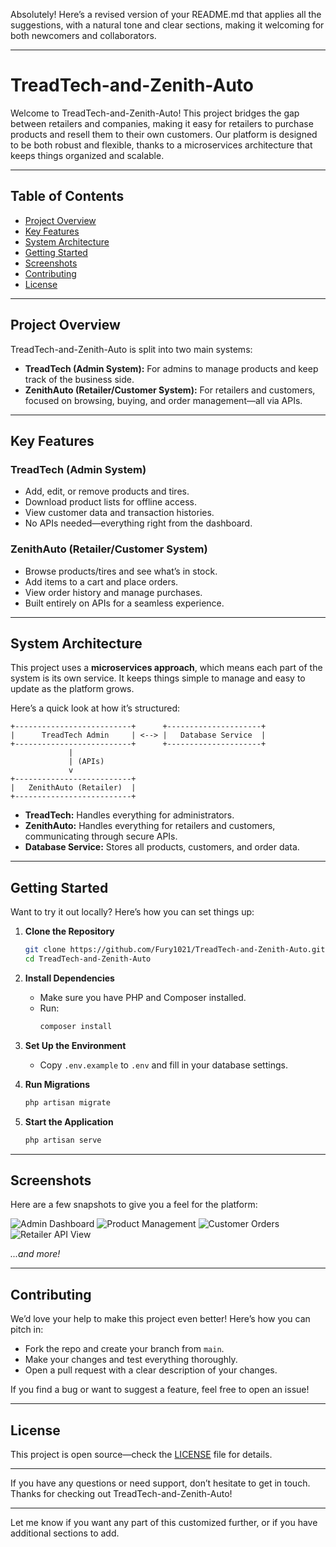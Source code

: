Absolutely! Here’s a revised version of your README.md that applies all the suggestions, with a natural tone and clear sections, making it welcoming for both newcomers and collaborators.

---

# TreadTech-and-Zenith-Auto

Welcome to TreadTech-and-Zenith-Auto! This project bridges the gap between retailers and companies, making it easy for retailers to purchase products and resell them to their own customers. Our platform is designed to be both robust and flexible, thanks to a microservices architecture that keeps things organized and scalable.

---

## Table of Contents

- [Project Overview](#project-overview)
- [Key Features](#key-features)
- [System Architecture](#system-architecture)
- [Getting Started](#getting-started)
- [Screenshots](#screenshots)
- [Contributing](#contributing)
- [License](#license)

---

## Project Overview

TreadTech-and-Zenith-Auto is split into two main systems:

- **TreadTech (Admin System):** For admins to manage products and keep track of the business side.
- **ZenithAuto (Retailer/Customer System):** For retailers and customers, focused on browsing, buying, and order management—all via APIs.

---

## Key Features

### TreadTech (Admin System)
- Add, edit, or remove products and tires.
- Download product lists for offline access.
- View customer data and transaction histories.
- No APIs needed—everything right from the dashboard.

### ZenithAuto (Retailer/Customer System)
- Browse products/tires and see what’s in stock.
- Add items to a cart and place orders.
- View order history and manage purchases.
- Built entirely on APIs for a seamless experience.

---

## System Architecture

This project uses a **microservices approach**, which means each part of the system is its own service. It keeps things simple to manage and easy to update as the platform grows.

Here’s a quick look at how it’s structured:

```
+--------------------------+      +---------------------+
|      TreadTech Admin     | <--> |   Database Service  |
+--------------------------+      +---------------------+
             |
             | (APIs)
             v
+--------------------------+
|   ZenithAuto (Retailer)  |
+--------------------------+
```

- **TreadTech:** Handles everything for administrators.
- **ZenithAuto:** Handles everything for retailers and customers, communicating through secure APIs.
- **Database Service:** Stores all products, customers, and order data.

---

## Getting Started

Want to try it out locally? Here’s how you can set things up:

1. **Clone the Repository**
   ```bash
   git clone https://github.com/Fury1021/TreadTech-and-Zenith-Auto.git
   cd TreadTech-and-Zenith-Auto
   ```

2. **Install Dependencies**
   - Make sure you have PHP and Composer installed.
   - Run:
     ```bash
     composer install
     ```

3. **Set Up the Environment**
   - Copy `.env.example` to `.env` and fill in your database settings.

4. **Run Migrations**
   ```bash
   php artisan migrate
   ```

5. **Start the Application**
   ```bash
   php artisan serve
   ```

---

## Screenshots

Here are a few snapshots to give you a feel for the platform:

![Admin Dashboard](https://github.com/user-attachments/assets/9067102b-ab65-4392-91c2-ddc87eaf16f9)
![Product Management](https://github.com/user-attachments/assets/48991087-4222-495c-86a4-3e53ad791bcc)
![Customer Orders](https://github.com/user-attachments/assets/8399ecef-cf25-4580-be11-5624e035531d)
![Retailer API View](https://github.com/user-attachments/assets/5514da4c-e427-40be-89b7-b830eef30571)

*...and more!*

---

## Contributing

We’d love your help to make this project even better! Here’s how you can pitch in:

- Fork the repo and create your branch from `main`.
- Make your changes and test everything thoroughly.
- Open a pull request with a clear description of your changes.

If you find a bug or want to suggest a feature, feel free to open an issue!

---

## License

This project is open source—check the [LICENSE](LICENSE) file for details.

---

If you have any questions or need support, don’t hesitate to get in touch. Thanks for checking out TreadTech-and-Zenith-Auto!

---

Let me know if you want any part of this customized further, or if you have additional sections to add.
